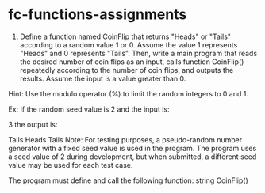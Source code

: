 # fc-functions-assignments

1.  Define a function named CoinFlip that returns "Heads" or "Tails" according to a random value 1 or 0. Assume the value 1 represents "Heads" and 0 represents "Tails". Then, write a main program that reads the desired number of coin flips as an input, calls function CoinFlip() repeatedly according to the number of coin flips, and outputs the results. Assume the input is a value greater than 0.

Hint: Use the modulo operator (%) to limit the random integers to 0 and 1.

Ex: If the random seed value is 2 and the input is:

3
the output is:

Tails
Heads
Tails
Note: For testing purposes, a pseudo-random number generator with a fixed seed value is used in the program. The program uses a seed value of 2 during development, but when submitted, a different seed value may be used for each test case.

The program must define and call the following function:
string CoinFlip()
